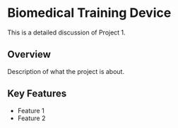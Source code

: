 # Biomedical Training Device
This is a detailed discussion of Project 1.

## Overview
Description of what the project is about.

## Key Features
- Feature 1
- Feature 2
